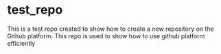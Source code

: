 # test_repo
This is a test repo created to show how to create a new repository on the Github platform.
This repo is used to show how to use github platform efficiently
